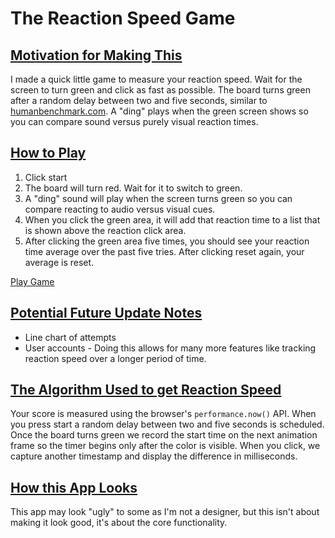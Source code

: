 ﻿<h1>The Reaction Speed Game</h1>

<h2><u>Motivation for Making This</u></h2>
<p>I made a quick little game to measure your reaction speed. Wait for the screen to turn green and click as fast as possible. The board turns green after a random delay between two and five seconds, similar to <a href="https://humanbenchmark.com/tests/reactiontime">humanbenchmark.com</a>. A "ding" plays when the green screen shows so you can compare sound versus purely visual reaction times.</p>

<h2><u>How to Play</u></h2>
<ol>
    <li>Click start</li>
    <li>The board will turn red. Wait for it to switch to green.</li>
    <li>A "ding" sound will play when the screen turns green so you can compare reacting to audio versus visual cues.</li>
    <li>When you click the green area, it will add that reaction time to a list that is shown above the reaction click area.</li>
    <li>After clicking the green area five times, you should see your reaction time average over the past five tries. After clicking reset again, your average is reset.</li>
</ol>

<p><a href="https://lighthearted-pastelito-14d999.netlify.app/">Play Game</a></p>

<h2><u>Potential Future Update Notes</u></h2>
<ul>
    <li>Line chart of attempts</li>
    <li>User accounts - Doing this allows for many more features like tracking reaction speed over a longer period of time.</li>
</ul>

<h2><u>The Algorithm Used to get Reaction Speed</u></h2>
<p>Your score is measured using the browser's <code>performance.now()</code> API. When you press start a random delay between two and five seconds is scheduled. Once the board turns green we record the start time on the next animation frame so the timer begins only after the color is visible. When you click, we capture another timestamp and display the difference in milliseconds.</p>

<h2><u>How this App Looks</u></h2>
<p>This app may look "ugly" to some as I'm not a designer, but this isn't about making it look good, it's about the core functionality.</p>
